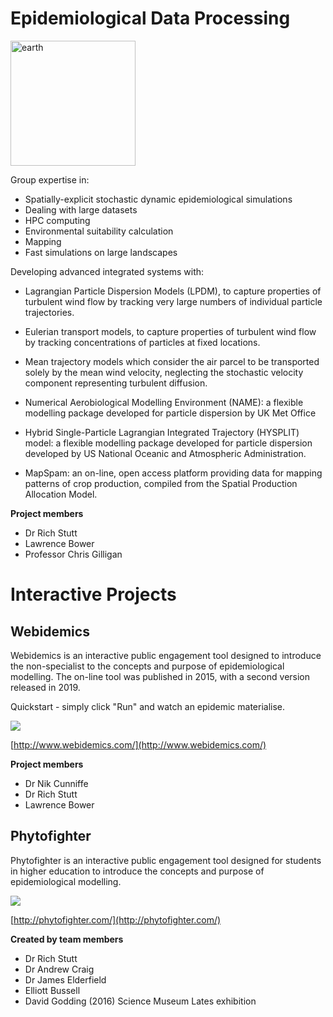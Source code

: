# Epidemiological Data Processing

<img src="../../images/earth.jpg" alt="earth" width="200"/>

Group expertise in:

- Spatially-explicit stochastic dynamic epidemiological simulations
- Dealing with large datasets
- HPC computing
- Environmental suitability calculation
- Mapping
- Fast simulations on large landscapes

Developing advanced integrated systems with: 

- Lagrangian Particle Dispersion Models (LPDM), to capture properties of turbulent wind flow by tracking very large numbers of individual particle trajectories. 

- Eulerian transport models, to capture properties of turbulent wind flow by tracking concentrations of particles at fixed locations. 

- Mean trajectory models which consider the air parcel to be transported solely by the mean wind velocity, neglecting the stochastic velocity component representing turbulent diffusion. 

- Numerical Aerobiological Modelling Environment (NAME): a flexible modelling package developed for particle dispersion by UK Met Office  

- Hybrid Single-Particle Lagrangian Integrated Trajectory (HYSPLIT) model: a flexible modelling package developed for particle dispersion developed by US National Oceanic and Atmospheric Administration.  

- MapSpam: an on-line, open access platform providing data for mapping patterns of crop production, compiled from the Spatial Production Allocation Model. 

**Project members**

- Dr Rich Stutt
- Lawrence Bower
- Professor Chris Gilligan

# Interactive Projects

## Webidemics

Webidemics is an interactive public engagement tool designed to introduce the non-specialist to the concepts and purpose
of epidemiological modelling. The on-line tool was published in 2015, with a second version released in 2019.

Quickstart - simply click "Run" and watch an epidemic materialise. 

[![](../../images/webidemics.png)](http://www.webidemics.com/)

[http://www.webidemics.com/](http://www.webidemics.com/)

**Project members**

- Dr Nik Cunniffe
- Dr Rich Stutt
- Lawrence Bower

## Phytofighter

Phytofighter is an interactive public engagement tool designed for students in higher education to introduce the
concepts and purpose of epidemiological modelling.

[![](../../images/phytofighter.png)](http://phytofighter.com/)

[http://phytofighter.com/](http://phytofighter.com/)

**Created by team members**

- Dr Rich Stutt
- Dr Andrew Craig
- Dr James Elderfield
- Elliott Bussell
- David Godding
(2016) Science Museum Lates exhibition
